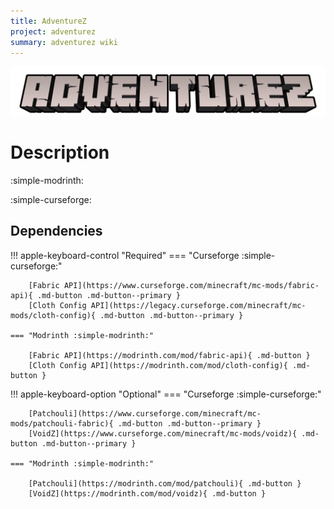 ```yaml
---
title: AdventureZ
project: adventurez
summary: adventurez wiki
---
```

![AdventureZ Banner](../../assets/general/banner/adventurezbanner.png)

# Description



<span style="display: inline-block; white-space: nowrap;">:simple-modrinth: <span class="count-up-element" src="adventurez" file="modrinth"></span></span>

<span style="display: inline-block; white-space: nowrap;">:simple-curseforge: <span class="count-up-element" src="adventurez" file="curseforge"></span></span>

<script src="/wiki/javascripts/data.js"></script>

## Dependencies

!!! apple-keyboard-control "Required"
    === "Curseforge :simple-curseforge:"

        [Fabric API](https://www.curseforge.com/minecraft/mc-mods/fabric-api){ .md-button .md-button--primary }
        [Cloth Config API](https://legacy.curseforge.com/minecraft/mc-mods/cloth-config){ .md-button .md-button--primary }

    === "Modrinth :simple-modrinth:"

        [Fabric API](https://modrinth.com/mod/fabric-api){ .md-button }
        [Cloth Config API](https://modrinth.com/mod/cloth-config){ .md-button }

!!! apple-keyboard-option "Optional"
    === "Curseforge :simple-curseforge:"

        [Patchouli](https://www.curseforge.com/minecraft/mc-mods/patchouli-fabric){ .md-button .md-button--primary }
        [VoidZ](https://www.curseforge.com/minecraft/mc-mods/voidz){ .md-button .md-button--primary }

    === "Modrinth :simple-modrinth:"

        [Patchouli](https://modrinth.com/mod/patchouli){ .md-button }
        [VoidZ](https://modrinth.com/mod/voidz){ .md-button }